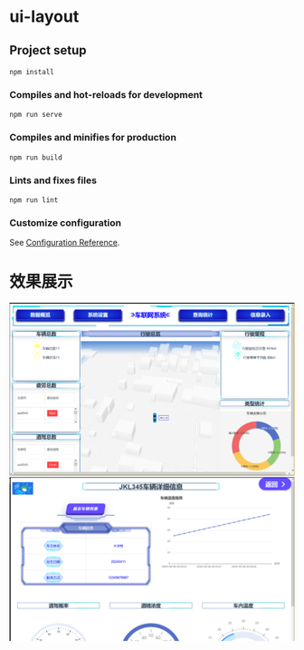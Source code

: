 # ui-layout

## Project setup
```
npm install
```

### Compiles and hot-reloads for development
```
npm run serve
```

### Compiles and minifies for production
```
npm run build
```

### Lints and fixes files
```
npm run lint
```

### Customize configuration
See [Configuration Reference](https://cli.vuejs.org/config/).

# 效果展示
![](./picture/Snipaste_2024-04-14_22-59-57.png)
![](./picture/Snipaste_2024-04-14_23-00-25.png)

    